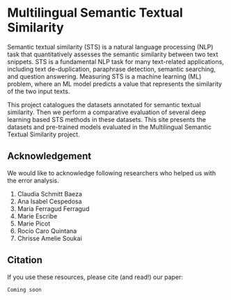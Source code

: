 # Multilingual Semantic Textual Similarity
Semantic textual similarity (STS) is a natural language processing (NLP) task that quantitatively assesses the semantic similarity between two text snippets. STS is a fundamental NLP task for many text-related applications, including text de-duplication, paraphrase detection, semantic searching, and question answering. Measuring STS is a machine learning (ML) problem, where an ML model predicts a value that represents the similarity of the two input texts.

This project catalogues the datasets annotated for semantic textual similarity. Then we perform a comparative evaluation of several deep learning based STS methods in these datasets. This site presents the datasets and pre-trained models evaluated in the Multilingual Semantic Textual Similarity project.



## Acknowledgement
We would like to acknowledge following researchers who helped us with the error analysis.

1. Claudia Schmitt Baeza
2. Ana Isabel Cespedosa
3. Maria Ferragud Ferragud
4. Marie Escribe
5. Marie Picot
6. Rocío Caro Quintana
7. Chrisse Amelie Soukai


## Citation
If you use these resources, please cite (and read!) our paper:

```bash
Coming soon
```
